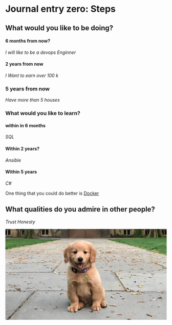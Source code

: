 # Journal entry zero: Steps

## What would you like to be doing?

#### 6 months from now?
*I will like to be a devops Enginner*

#### 2 years from now
*I Want to earn over 100 k*

### 5 years from now
*Have more than 5 houses*

### What would you like to learn?
#### within in 6 months
*SQL*

#### Within 2 years?
*Ansible*

#### Within 5 years
*C#*

One thing that you could do better is [Docker](https://hub.docker.com)

## What qualities do you admire in other people?

*Trust*
*Honesty*

![alt text](dog.jpg)